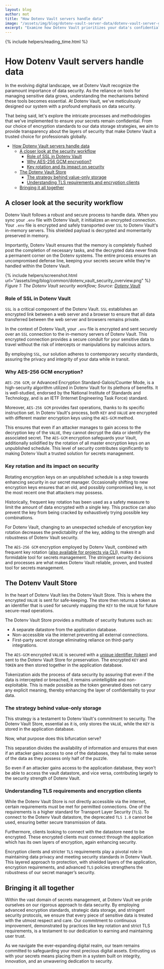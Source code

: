```yaml
---
layout: blog
author: mot
title: "How Dotenv Vault servers handle data"
image: "/assets/img/blog/dotenv-vault-server-data/dotenv-vault-server-data-cover.png"
excerpt: "Examine how Dotenv Vault prioritizes your data's confidentiality and integrity, making it a trusted choice for all your secret management needs."
---
```


{% include helpers/reading_time.html %}

How Dotenv Vault servers handle data
======

In the evolving digital landscape, we at Dotenv Vault recognize the paramount importance of data security. As the reliance on tools for managing sensitive data grows, understanding the mechanisms behind these tools becomes essential. At Dotenv Vault, we've meticulously designed our system with a profound emphasis on data security. 

That being said, let's explore the intricate processes and methodologies that we've implemented to ensure your secrets remain confidential. From our choice of encryption standards to our data storage strategies, we aim to provide transparency about the layers of security that make Dotenv Vault a trusted choice for professionals globally.

- [How Dotenv Vault servers handle data](#how-dotenv-vault-servers-handle-data)
  - [A closer look at the security workflow](#a-closer-look-at-the-security-workflow)
    - [Role of SSL in Dotenv Vault](#role-of-ssl-in-dotenv-vault)
    - [Why AES-256 GCM encryption?](#why-aes-256-gcm-encryption)
    - [Key rotation and its impact on security](#key-rotation-and-its-impact-on-security)
  - [The Dotenv Vault Store](#the-dotenv-vault-store)
    - [The strategy behind value-only storage](#the-strategy-behind-value-only-storage)
    - [Understanding TLS requirements and encryption clients](#understanding-tls-requirements-and-encryption-clients)
  - [Bringing it all together](#bringing-it-all-together)

## A closer look at the security workflow

Dotenv Vault follows a robust and secure process to handle data. When you sync your `.env` file with Dotenv Vault, it initializes an encrypted connection. Your `.env` file is encrypted and safely transported over `SSL` to Dotenv Vault's in-memory servers. This shielded payload is decrypted and momentarily preserved in memory. 

Importantly, Dotenv Vault ensures that the memory is completely flushed post the completion of necessary tasks, and the decrypted data never finds a permanent corner on the Dotenv systems. The entire process ensures an uncompromised defense line, keeping your secrets secure while they're handled within the Dotenv Vault.

{% include helpers/screenshot.html url="/assets/img/blog/common/dotenv_vault_security_overview.png" %}
*Figure 1: The Dotenv Vault security workflow; Source: [Dotenv Vault](https://www.dotenv.org/security/)*

### Role of SSL in Dotenv Vault

`SSL` is a critical component of the Dotenv Vault. `SSL` establishes an encrypted link between a web server and a browser to ensure that all data transferred between the web server and browsers remains private.

In the context of Dotenv Vault, your `.env` file is encrypted and sent securely over an `SSL` connection to the in-memory servers of Dotenv Vault. This encrypted connection provides a secure conduit for your sensitive data to travel without the risk of intercepts or manipulations by malicious actors. 

By employing `SSL`, our solution adheres to contemporary security standards, assuring the privacy and integrity of your data while in transit.

### Why AES-256 GCM encryption?

`AES-256 GCM`, or Advanced Encryption Standard-Galois/Counter Mode, is a high-security algorithm utilized in Dotenv Vault for its plethora of benefits. It is well-studied, endorsed by the National Institute of Standards and Technology, and is an IETF (Internet Engineering Task Force) standard.

Moreover, `AES-256 GCM` provides fast operations, thanks to its specific instruction set. In Dotenv Vault's process, both `KEY` and `VALUE` are encrypted with different master encryption keys using the `AES-GCM` method.

This ensures that even if an attacker manages to gain access to the decryption key of the `VALUE`, they cannot decrypt the data or identify the associated secret. The `AES-GCM` encryption safeguards your Vault, additionally solidified by the rotation of all master encryption keys on an unpublished schedule. This level of security contributes significantly to making Dotenv Vault a trusted solution for secrets management.

### Key rotation and its impact on security

Rotating encryption keys on an unpublished schedule is a step towards enhancing security in our secret manager. Occasionally shifting to new encryption keys ensures that an old, and possibly compromised key, is not the most recent one that attackers may possess.

Historically, frequent key rotation has been used as a safety measure to limit the amount of data encrypted with a single key. This practice can also prevent the key from being cracked by exhaustively trying possible key combinations.

For Dotenv Vault, changing to an unexpected schedule of encryption key rotation decreases the predictability of the key, adding to the strength and robustness of Dotenv Vault security.

The `AES-256 GCM` encryption employed by Dotenv Vault, combined with frequent key rotation ([also available for projects via CLI](https://www.dotenv.org/docs/dotenv-vault/rotatekey)), makes it a formidable tool for secrets management. The stringent security decisions and processes are what makes Dotenv Vault reliable, proven, and trusted tool for secrets management.

## The Dotenv Vault Store

In the heart of Dotenv Vault lies the Dotenv Vault Store. This is where the encrypted `VALUE` is sent for safe-keeping. The store then returns a token as an identifier that is used for securely mapping the `KEY` to the `VALUE` for future secure-read operations.

The Dotenv Vault Store provides a multitude of security features such as:

- A separate datastore from the application database.
- Non-accessible via the internet preventing all external connections.
- First-party secret storage eliminating reliance on third-party integrations.

The `AES-GCM` encrypted `VALUE` is secured with a [unique identifier (token)](https://www.dotenv.org/docs/security/env-it) and sent to the Dotenv Vault Store for preservation. The encrypted `KEY` and `TOKEN` are then stored together in the application database. 

Tokenization aids the process of data security by assuring that even if the data is intercepted or breached, it remains unintelligible and non-exploitable. This is made possible as the token generated does not carry any explicit meaning, thereby enhancing the layer of confidentiality to your data.

### The strategy behind value-only storage

This strategy is a testament to Dotenv Vault's commitment to security. The Dotenv Vault Store, essential as it is, only stores the `VALUE`, while the `KEY` is stored in the application database.

Now, what purpose does this bifurcation serve?

This separation divides the availability of information and ensures that even if an attacker gains access to one of the databases, they fail to make sense of the data as they possess only half of the puzzle.

So even if an attacker gains access to the application database, they won't be able to access the vault datastore, and vice versa, contributing largely to the security strength of Dotenv Vault.

### Understanding TLS requirements and encryption clients

While the Dotenv Vault Store is not directly accessible via the internet, certain requirements must be met for permitted connections. One of the requirements is a higher standard for Transport Layer Security (`TLS`). To connect to the Dotenv Vault datastore, the deprecated `TLS 1.0` cannot be used, ensuring better secure transmission of data.

Furthermore, clients looking to connect with the datastore need to be encrypted. These encrypted clients must connect through the application which has its own layers of encryption, again enhancing security.

Encryption clients and stricter `TLS` requirements play a pivotal role in maintaining data privacy and meeting security standards in Dotenv Vault. This layered approach to protection, with shielded layers of the application, encryption requirements, and advanced `TLS` policies strengthens the robustness of our secret manager’s security.

## Bringing it all together

Within the vast domain of secrets management, at Dotenv Vault we pride ourselves on our rigorous approach to data security. By employing advanced encryption standards, strategic data storage, and stringent security protocols, we ensure that every piece of sensitive data is treated with the utmost respect and care. Our commitment to continuous improvement, demonstrated by practices like key rotation and strict TLS requirements, is a testament to our dedication to earning and maintaining user trust. 

As we navigate the ever-expanding digital realm, our team remains committed to safeguarding your most precious digital assets. Entrusting us with your secrets means placing them in a system built on integrity, innovation, and an unwavering dedication to security.